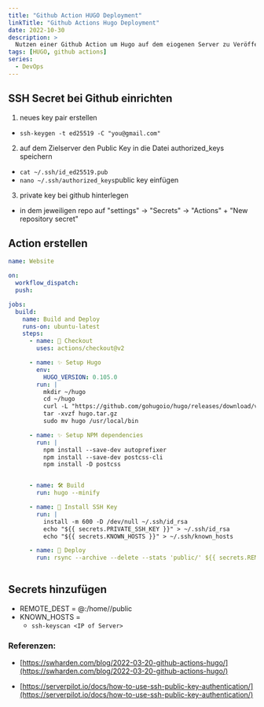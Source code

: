 ```yaml
---
title: "Github Action HUGO Deployment"
linkTitle: "Github Actions Hugo Deployment"
date: 2022-10-30
description: >
  Nutzen einer Github Action um Hugo auf dem eiogenen Server zu Veröffentlichen
tags: [HUGO, github actions]
series:
  - DevOps
---
```



## SSH Secret bei Github einrichten

1. neues key pair erstellen
- `ssh-keygen -t ed25519 -C "you@gmail.com"`
2. auf dem Zielserver den Public Key in die Datei authorized_keys speichern
- `cat ~/.ssh/id_ed25519.pub`
- `nano ~/.ssh/authorized_keys`public key einfügen
3. private key bei github hinterlegen
- in dem jeweiligen repo auf "settings" -> "Secrets" -> "Actions" + "New repository secret"

## Action erstellen
```yaml
name: Website

on:
  workflow_dispatch:
  push:

jobs:
  build:
    name: Build and Deploy
    runs-on: ubuntu-latest
    steps:
      - name: 🛒 Checkout
        uses: actions/checkout@v2

      - name: ✨ Setup Hugo
        env:
          HUGO_VERSION: 0.105.0
        run: |
          mkdir ~/hugo
          cd ~/hugo
          curl -L "https://github.com/gohugoio/hugo/releases/download/v${HUGO_VERSION}/hugo_extended_${HUGO_VERSION}_Linux-64bit.tar.gz" --output hugo.tar.gz
          tar -xvzf hugo.tar.gz
          sudo mv hugo /usr/local/bin

      - name: ✨ Setup NPM dependencies
        run: |
          npm install --save-dev autoprefixer
          npm install --save-dev postcss-cli
          npm install -D postcss


      - name: 🛠️ Build
        run: hugo --minify

      - name: 🔑 Install SSH Key
        run: |
          install -m 600 -D /dev/null ~/.ssh/id_rsa
          echo "${{ secrets.PRIVATE_SSH_KEY }}" > ~/.ssh/id_rsa
          echo "${{ secrets.KNOWN_HOSTS }}" > ~/.ssh/known_hosts

      - name: 🚀 Deploy
        run: rsync --archive --delete --stats 'public/' ${{ secrets.REMOTE_DEST }}
        
```

## Secrets hinzufügen
- REMOTE_DEST = <user>@<server-ip>:/home/<user>/public
- KNOWN_HOSTS = 
    - `ssh-keyscan <IP of Server>`



### Referenzen:
- [https://swharden.com/blog/2022-03-20-github-actions-hugo/](https://swharden.com/blog/2022-03-20-github-actions-hugo/)

- [https://serverpilot.io/docs/how-to-use-ssh-public-key-authentication/](https://serverpilot.io/docs/how-to-use-ssh-public-key-authentication/)
